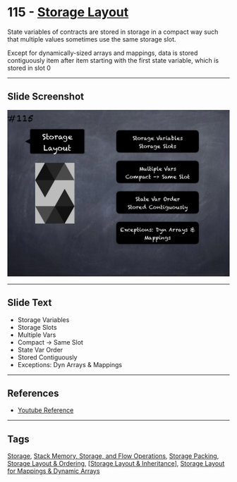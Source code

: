 # 115 - [Storage Layout](Storage%20Layout.md)
State variables of contracts are stored in storage in a compact way such that multiple values sometimes use the same storage slot. 

Except for dynamically-sized arrays and mappings, data is stored contiguously item after item starting with the first state variable, which is stored in slot 0

___
## Slide Screenshot
![115.png](../../images/3.Solidity%20201/115.png)
___
## Slide Text
- Storage Variables
- Storage Slots
- Multiple Vars
- Compact -> Same Slot
- State Var Order
- Stored Contiguously
- Exceptions: Dyn Arrays & Mappings
___
## References
- [Youtube Reference](https://youtu.be/3bFgsmsQXrE?t=1050)
___
## Tags
[Storage](../1.%20Ethereum101/Storage.md), [Stack Memory, Storage, and Flow Operations](../1.%20Ethereum101/Stack%20Memory,%20Storage,%20and%20Flow%20Operations.md), [Storage Packing](Storage%20Packing.md), [Storage Layout & Ordering](Storage%20Layout%20&%20Ordering.md), [[Storage Layout & Inheritance](Storage%20Layout%20&%20Inheritance.md)], [Storage Layout for Mappings & Dynamic Arrays](Storage%20Layout%20for%20Mappings%20&%20Dynamic%20Arrays.md)